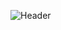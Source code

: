 ![Header](https://www.canva.com/design/DAGbigUyDbg/yOpSpd8gFzeWrOj7ziI-Uw/edit?ui=eyJEIjp7IkoiOnsiQiI6eyJBPyI6IkEifX19fQ)
